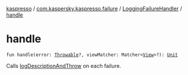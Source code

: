 [kaspresso](../../index.md) / [com.kaspersky.kaspresso.failure](../index.md) / [LoggingFailureHandler](index.md) / [handle](./handle.md)

# handle

`fun handle(error: `[`Throwable`](https://kotlinlang.org/api/latest/jvm/stdlib/kotlin/-throwable/index.html)`?, viewMatcher: Matcher<`[`View`](https://developer.android.com/reference/android/view/View.html)`>?): `[`Unit`](https://kotlinlang.org/api/latest/jvm/stdlib/kotlin/-unit/index.html)

Calls [logDescriptionAndThrow](#) on each failure.

